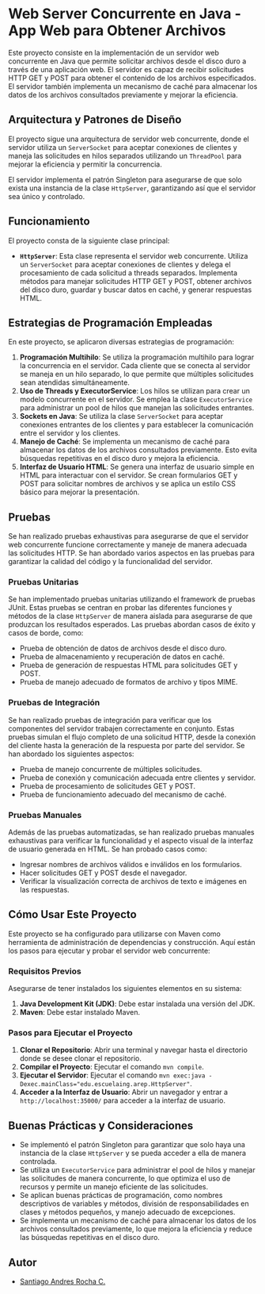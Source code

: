 # Web Server Concurrente en Java - App Web para Obtener Archivos

Este proyecto consiste en la implementación de un servidor web concurrente en Java que permite solicitar archivos desde el disco duro a través de una aplicación web. El servidor es capaz de recibir solicitudes HTTP GET y POST para obtener el contenido de los archivos especificados. El servidor también implementa un mecanismo de caché para almacenar los datos de los archivos consultados previamente y mejorar la eficiencia.

## Arquitectura y Patrones de Diseño

El proyecto sigue una arquitectura de servidor web concurrente, donde el servidor utiliza un `ServerSocket` para aceptar conexiones de clientes y maneja las solicitudes en hilos separados utilizando un `ThreadPool` para mejorar la eficiencia y permitir la concurrencia.

El servidor implementa el patrón Singleton para asegurarse de que solo exista una instancia de la clase `HttpServer`, garantizando así que el servidor sea único y controlado.

## Funcionamiento

El proyecto consta de la siguiente clase principal:

- **`HttpServer`**: Esta clase representa el servidor web concurrente. Utiliza un `ServerSocket` para aceptar conexiones de clientes y delega el procesamiento de cada solicitud a threads separados. Implementa métodos para manejar solicitudes HTTP GET y POST, obtener archivos del disco duro, guardar y buscar datos en caché, y generar respuestas HTML.

## Estrategias de Programación Empleadas

En este proyecto, se aplicaron diversas estrategias de programación:

1. **Programación Multihilo**: Se utiliza la programación multihilo para lograr la concurrencia en el servidor. Cada cliente que se conecta al servidor se maneja en un hilo separado, lo que permite que múltiples solicitudes sean atendidas simultáneamente.
2. **Uso de Threads y ExecutorService**: Los hilos se utilizan para crear un modelo concurrente en el servidor. Se emplea la clase `ExecutorService` para administrar un pool de hilos que manejan las solicitudes entrantes.
3. **Sockets en Java**: Se utiliza la clase `ServerSocket` para aceptar conexiones entrantes de los clientes y para establecer la comunicación entre el servidor y los clientes.
4. **Manejo de Caché**: Se implementa un mecanismo de caché para almacenar los datos de los archivos consultados previamente. Esto evita búsquedas repetitivas en el disco duro y mejora la eficiencia.
5. **Interfaz de Usuario HTML**: Se genera una interfaz de usuario simple en HTML para interactuar con el servidor. Se crean formularios GET y POST para solicitar nombres de archivos y se aplica un estilo CSS básico para mejorar la presentación.

## Pruebas

Se han realizado pruebas exhaustivas para asegurarse de que el servidor web concurrente funcione correctamente y maneje de manera adecuada las solicitudes HTTP. Se han abordado varios aspectos en las pruebas para garantizar la calidad del código y la funcionalidad del servidor.

### Pruebas Unitarias

Se han implementado pruebas unitarias utilizando el framework de pruebas JUnit. Estas pruebas se centran en probar las diferentes funciones y métodos de la clase `HttpServer` de manera aislada para asegurarse de que produzcan los resultados esperados. Las pruebas abordan casos de éxito y casos de borde, como:

- Prueba de obtención de datos de archivos desde el disco duro.
- Prueba de almacenamiento y recuperación de datos en caché.
- Prueba de generación de respuestas HTML para solicitudes GET y POST.
- Prueba de manejo adecuado de formatos de archivo y tipos MIME.

### Pruebas de Integración

Se han realizado pruebas de integración para verificar que los componentes del servidor trabajen correctamente en conjunto. Estas pruebas simulan el flujo completo de una solicitud HTTP, desde la conexión del cliente hasta la generación de la respuesta por parte del servidor. Se han abordado los siguientes aspectos:

- Prueba de manejo concurrente de múltiples solicitudes.
- Prueba de conexión y comunicación adecuada entre clientes y servidor.
- Prueba de procesamiento de solicitudes GET y POST.
- Prueba de funcionamiento adecuado del mecanismo de caché.

### Pruebas Manuales

Además de las pruebas automatizadas, se han realizado pruebas manuales exhaustivas para verificar la funcionalidad y el aspecto visual de la interfaz de usuario generada en HTML. Se han probado casos como:

- Ingresar nombres de archivos válidos e inválidos en los formularios.
- Hacer solicitudes GET y POST desde el navegador.
- Verificar la visualización correcta de archivos de texto e imágenes en las respuestas.


## Cómo Usar Este Proyecto

Este proyecto se ha configurado para utilizarse con Maven como herramienta de administración de dependencias y construcción. Aquí están los pasos para ejecutar y probar el servidor web concurrente:

### Requisitos Previos

Asegurarse de tener instalados los siguientes elementos en su sistema:

1. **Java Development Kit (JDK)**: Debe estar instalada una versión del JDK.
2. **Maven**: Debe estar instalado Maven.

### Pasos para Ejecutar el Proyecto

1. **Clonar el Repositorio**: Abrir una terminal y navegar hasta el directorio donde se desee clonar el repositorio.
2. **Compilar el Proyecto**: Ejecutar el comando `mvn compile`.
3. **Ejecutar el Servidor**: Ejecutar el comando `mvn exec:java -Dexec.mainClass="edu.escuelaing.arep.HttpServer"`.
4. **Acceder a la Interfaz de Usuario**: Abrir un navegador y entrar a `http://localhost:35000/` para acceder a la interfaz de usuario.

## Buenas Prácticas y Consideraciones

- Se implementó el patrón Singleton para garantizar que solo haya una instancia de la clase `HttpServer` y se pueda acceder a ella de manera controlada.
- Se utiliza un `ExecutorService` para administrar el pool de hilos y manejar las solicitudes de manera concurrente, lo que optimiza el uso de recursos y permite un manejo eficiente de las solicitudes.
- Se aplican buenas prácticas de programación, como nombres descriptivos de variables y métodos, división de responsabilidades en clases y métodos pequeños, y manejo adecuado de excepciones.
- Se implementa un mecanismo de caché para almacenar los datos de los archivos consultados previamente, lo que mejora la eficiencia y reduce las búsquedas repetitivas en el disco duro.

## Autor

- [Santiago Andres Rocha C.](https://github.com/SanRocks1220)
